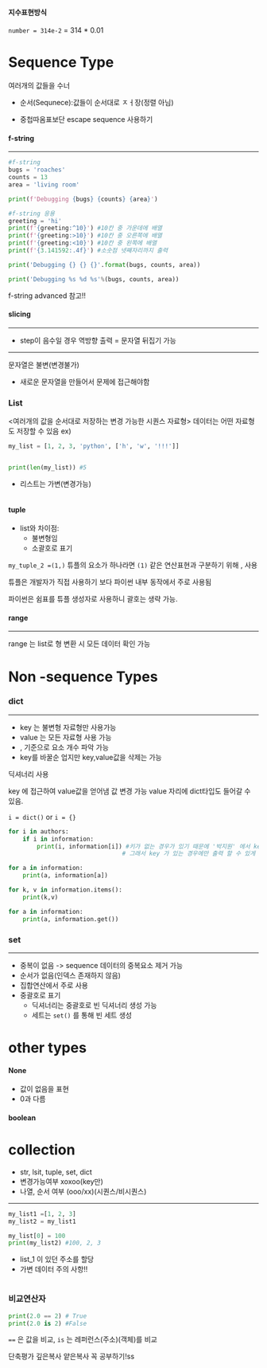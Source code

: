 #### 지수표현방식
`number = 314e-2` = 314 * 0.01


# Sequence Type

여러개의 값들을 수너
- 순서(Sequnece):값들이 순서대로 ㅈㅓ장(정렬 아님) 

- 중첩따옴표보단 escape sequence 사용하기

#### f-string
---
```python
#f-string
bugs = 'roaches'
counts = 13
area = 'living room'

print(f'Debugging {bugs} {counts} {area}')

#f-string 응용
greeting = 'hi'
print(f'{greeting:^10}') #10칸 중 가운데에 배열
print(f'{greeting:>10}') #10칸 중 오른쪽에 배열
print(f'{greeting:<10}') #10칸 중 왼쪽에 배열
print(f'{3.141592:.4f}') #소숫점 넷째자리까지 출력
```
```python
print('Debugging {} {} {}'.format(bugs, counts, area))

print('Debugging %s %d %s'%(bugs, counts, area))
```
f-string advanced 참고!!

#### slicing
---
- step이 음수일 경우 
  역방향 출력 = 문자열 뒤집기 가능

---
문자열은 불변(변경불가)
- 새로운 문자열을 만들어서 문제에 접근해야함

### List
<여러개의 값을 순서대로 저장하는 변경 가능한 시퀀스 자료형>
데이터는 어떤 자료형도 저장할 수 있음
ex) 
```python
my_list = [1, 2, 3, 'python', ['h', 'w', '!!!']]


print(len(my_list)) #5

```

- 리스트는 가변(변경가능)
```python

```

#### tuple

- list와 차이점: 
  - 불변형임
  - 소괄호로 표기
  
`my_tuple_2 =(1,)`
튜플의 요소가 하나라면 `(1)` 같은 연산표현과 구분하기 위해 , 사용

튜플은 개발자가 직접 사용하기 보다 파이썬 내부 동작에서 주로 사용됨

파이썬은 쉼표를 튜플 생성자로 사용하니 괄호는 생략 가능.

#### range
---
range 는 list로 형 변환 시 모든 데이터 확인 가능

# Non -sequence Types

### dict
---
- key 는 불변형 자료형만 사용가능
- value 는 모든 자료형 사용 가능
-  , 기준으로 요소 개수 파악 가능
-  key를 바꿀순 업지만 key,value값을 삭제는 가능
  
딕셔너리 사용

key 에 접근하여 value값을 얻어냄 값 변경 가능
value 자리에 dict타입도 들어갈 수 있음.

`i = dict()` or `i = {}`

```python
for i in authors:
    if i in information:
        print(i, information[i]) #키가 없는 경우가 있기 때문에 '박지원' 에서 key error 가 발생한다. 
                                # 그래서 key 가 있는 경우에만 출력 할 수 있게 만듦.

for a in information:
    print(a, information[a])

for k, v in information.items():
    print(k,v)

for a in information:
    print(a, information.get())
```

### set
---
- 중복이 없음 -> sequence 데이터의 중복요소 제거 가능
- 순서가 없음(인덱스 존재하지 않음)
- 집합연산에서 주로 사용
- 중괄호로 표기
  - 딕셔너리는 중괄호로 빈 딕셔너리 생성 가능
  - 세트는 `set()` 를 통해 빈 세트 생성

# other types

#### None
- 값이 없음을 표현
- 0과 다름

#### boolean

# collection
- str, lsit, tuple, set, dict
- 변경가능여부 xoxoo(key만)
- 나열, 순서  여부 (ooo/xx)(시퀀스/비시퀀스)
---
```python
my_list1 =[1, 2, 3]
my_list2 = my_list1

my_list[0] = 100
print(my_list2) #100, 2, 3

```
- list_1 이 있던 주소를 할당
- 가변 데이터 주의 사항!!

```python


```


### 비교연산자

```python
print(2.0 == 2) # True
print(2.0 is 2) #False
```
`==` 은 값을 비교, `is` 는 레퍼런스(주소)(객체)를 비교


단축평가
깊은복사 얕은복사
꼭 공부하기!ss